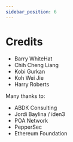 ```yaml
---
sidebar_position: 6
---
```


# Credits

- Barry WhiteHat
- Chih Cheng Liang
- Kobi Gurkan
- Koh Wei Jie
- Harry Roberts

Many thanks to:

- ABDK Consulting
- Jordi Baylina / iden3
- POA Network
- PepperSec
- Ethereum Foundation
